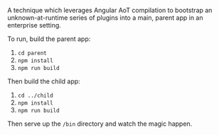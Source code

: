 A technique which leverages Angular AoT compilation to bootstrap an unknown-at-runtime series of plugins into a main, 
parent app in an enterprise setting.

To run, build the parent app:

1. `cd parent`
2. `npm install`
3. `npm run build`

Then build the child app:

1. `cd ../child`
2. `npm install`
3. `npm run build`

Then serve up the `/bin` directory and watch the magic happen.